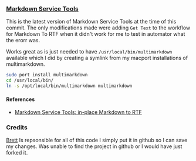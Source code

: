 ### [Markdown Service Tools](http://brettterpstra.com/projects/markdown-service-tools/)

This is the latest version of Markdown Service Tools at the time of this commit. The only modifications made were adding `Get Text` to the workflow for Markdown To RTF when it didn't work for me to test in automator what the erorr was.

Works great as is just needed to have
`/usr/local/bin/multimarkdown` available which I did by creating a symlink from my macport installations of multimarkdown.

```bash
sudo port install multimarkdown
cd /usr/local/bin/
ln -s /opt/local/bin/multimarkdown multimarkdown
```

#### References

* [ Markdown Service Tools: in-place Markdown to RTF](http://brettterpstra.com/2013/03/08/new-in-the-markdown-service-tools-in-place-markdown-to-rtf/)

### Credits

[Brett](http://brettterpstra.com/contact/) Is repsonsible for all of this code I simply put it in github so I can save my changes. Was unable to find the project in github or I would have just forked it.
